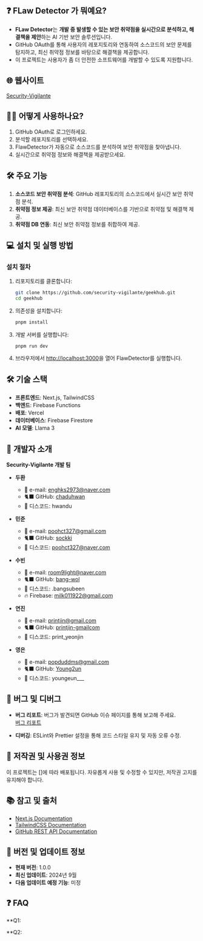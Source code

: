 

## ❓  FLaw Detector 가 뭐예요?
- **FLaw Detector**는 **개발 중 발생할 수 있는 보안 취약점을 실시간으로 분석하고, 해결책을 제안**하는 AI 기반 보안 솔루션입니다. 
- GitHub OAuth를 통해 사용자의 레포지토리와 연동하여 소스코드의 보안 문제를 탐지하고, 최신 취약점 정보를 바탕으로 해결책을 제공합니다.
- 이 프로젝트는 사용자가 좀 더 안전한 소프트웨어를 개발할 수 있도록 지원합니다.


## 🌐 웹사이트
[Security-Vigilante](https://geekhub-gamma.vercel.app/)


## 🙋‍♂️ 어떻게 사용하나요?
1. GitHub OAuth로 로그인하세요.
2. 분석할 레포지토리를 선택하세요.
3. FlawDetector가 자동으로 소스코드를 분석하여 보안 취약점을 찾아냅니다.
4. 실시간으로 취약점 정보와 해결책을 제공받으세요.


## 🛠 주요 기능
1. **소스코드 보안 취약점 분석**: GitHub 레포지토리의 소스코드에서 실시간 보안 취약점 분석.
2. **취약점 정보 제공**: 최신 보안 취약점 데이터베이스를 기반으로 취약점 및 해결책 제공.
3. **취약점 DB 연동**: 최신 보안 취약점 정보를 취합하여 제공.


## 💻 설치 및 실행 방법
### 설치 절차
1. 리포지토리를 클론합니다:
   ```bash
   git clone https://github.com/security-vigilante/geekhub.git
   cd geekhub
   ```

2. 의존성을 설치합니다:
   ```bash
   pnpm install
   ```

3. 개발 서버를 실행합니다:
   ```bash
   pnpm run dev
   ```

4. 브라우저에서 [http://localhost:3000](http://localhost:3000)을 열어 FlawDetector를 실행합니다.


## 🛠 기술 스택
- **프론트엔드**: Next.js, TailwindCSS
- **백엔드**: Firebase Functions
- **배포**: Vercel
- **데이터베이스**: Firebase Firestore
- **AI 모델**: Llama 3


## 📝 개발자 소개
**Security-Vigilante 개발 팀**

- **두환**
  - 📧 e-mail: [enghks2973@naver.com](mailto:enghks2973@naver.com)
  - 🐈‍⬛ GitHub: [chaduhwan](https://github.com/printjin-gmailcom)
  - 🪩 디스코드: hwandu

- **민준**
  - 📧 e-mail: [poohct327@gmail.com](mailto:poohct327@gmail.com)
  - 🐈‍⬛ GitHub: [sockki](https://github.com/sockki)
  - 🪩 디스코드: poohct327@naver.com

- **수빈**
  - 📧 e-mail: [room9light@naver.com](mailto:room9light@naver.com)
  - 🐈‍⬛ GitHub: [bang-wol](https://github.com/bang-wol)
  - 🪩 디스코드: .bangsubeen
  - 🔥 Firebase: [milk011922@gmail.com](mailto:milk011922@gmail.com)

- **연진**
  - 📧 e-mail: [printjin@gmail.com](mailto:printjin@gmail.com)
  - 🐈‍⬛ GitHub: [printjin-gmailcom](https://github.com/printjin-gmailcom)
  - 🪩 디스코드: print_yeonjin

- **영은**
  - 📧 e-mail: [popduddms@gmail.com](mailto:popduddms@gmail.com)
  - 🐈‍⬛ GitHub: [Young2un](https://github.com/Young2un)
  - 🪩 디스코드: youngeun___


## 🐞 버그 및 디버그
- **버그 리포트**: 버그가 발견되면 GitHub 이슈 페이지를 통해 보고해 주세요.  
  [버그 리포트](https://github.com/security-vigilante/geekhub/issues)
  
- **디버깅**: ESLint와 Prettier 설정을 통해 코드 스타일 유지 및 자동 오류 수정.


## 📄 저작권 및 사용권 정보
이 프로젝트는 []에 따라 배포됩니다. 자유롭게 사용 및 수정할 수 있지만, 저작권 고지를 유지해야 합니다.


## 📚 참고 및 출처
- [Next.js Documentation](https://nextjs.org/docs)
- [TailwindCSS Documentation](https://tailwindcss.com/docs)
- [GitHub REST API Documentation](https://docs.github.com/en/rest)


## 🔄 버전 및 업데이트 정보
- **현재 버전**: 1.0.0
- **최신 업데이트**: 2024년 9월
- **다음 업데이트 예정 기능**: 미정

## ❓ FAQ
**Q1: 

**Q2: 
